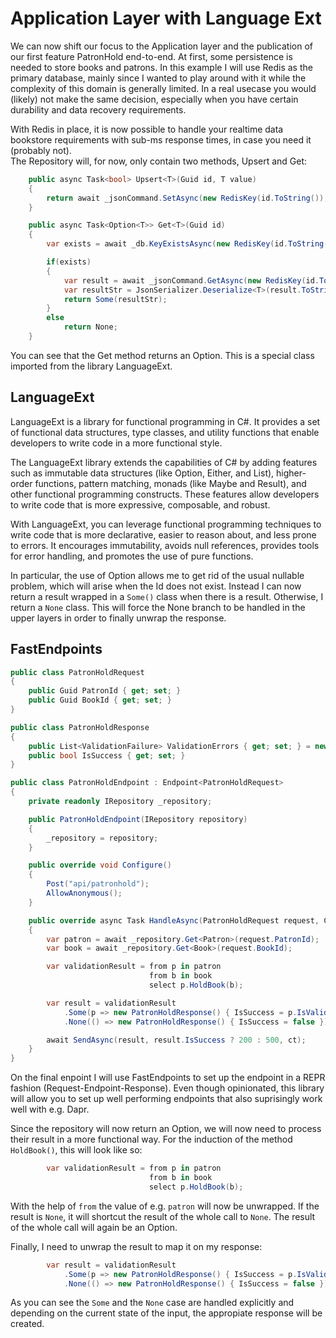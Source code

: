 # Application Layer with Language Ext

We can now shift our focus to the Application layer and the publication of our first feature PatronHold end-to-end.
At first, some persistence is needed to store books and patrons. In this example I will use Redis as the primary database, mainly since I wanted to
play around with it while the complexity of this domain is generally limited. In a real usecase you would (likely) not make the same decision, especially when you have certain durability and data recovery requirements.

With Redis in place, it is now possible to handle your realtime data bookstore requirements with sub-ms response times, in case you need it (probably not).  
The Repository will, for now, only contain two methods, Upsert and Get:
```c#
    public async Task<bool> Upsert<T>(Guid id, T value)
    {
        return await _jsonCommand.SetAsync(new RedisKey(id.ToString()), new RedisValue("$"), value);
    }

    public async Task<Option<T>> Get<T>(Guid id)
    {
        var exists = await _db.KeyExistsAsync(new RedisKey(id.ToString()));

        if(exists)
        {
            var result = await _jsonCommand.GetAsync(new RedisKey(id.ToString()));
            var resultStr = JsonSerializer.Deserialize<T>(result.ToString());
            return Some(resultStr);
        }
        else 
            return None;
    }
``` 

You can see that the Get method returns an Option<T>. This is a special class imported from the library LanguageExt.

## LanguageExt
LanguageExt is a library for functional programming in C#. It provides a set of functional data structures, type classes, and utility functions that enable developers to write code in a more functional style.

The LanguageExt library extends the capabilities of C# by adding features such as immutable data structures (like Option, Either, and List), higher-order functions, pattern matching, monads (like Maybe and Result), and other functional programming constructs. These features allow developers to write code that is more expressive, composable, and robust.

With LanguageExt, you can leverage functional programming techniques to write code that is more declarative, easier to reason about, and less prone to errors. It encourages immutability, avoids null references, provides tools for error handling, and promotes the use of pure functions.

In particular, the use of Option<T> allows me to get rid of the usual nullable problem, which will arise when the Id does not exist. 
Instead I can now return a result wrapped in a `Some()` class when there is a result. Otherwise, I return a `None` class.
This will force the None branch to be handled in the upper layers in order to finally unwrap the response.

## FastEndpoints

```c#
public class PatronHoldRequest
{
    public Guid PatronId { get; set; }
    public Guid BookId { get; set; }
}

public class PatronHoldResponse
{
    public List<ValidationFailure> ValidationErrors { get; set; } = new();
    public bool IsSuccess { get; set; }
}

public class PatronHoldEndpoint : Endpoint<PatronHoldRequest>
{
    private readonly IRepository _repository;

    public PatronHoldEndpoint(IRepository repository)
    {
        _repository = repository;
    }

    public override void Configure()
    {
        Post("api/patronhold");
        AllowAnonymous();
    }

    public override async Task HandleAsync(PatronHoldRequest request, CancellationToken ct)
    {
        var patron = await _repository.Get<Patron>(request.PatronId);
        var book = await _repository.Get<Book>(request.BookId);

        var validationResult = from p in patron
                               from b in book
                               select p.HoldBook(b);

        var result = validationResult
            .Some(p => new PatronHoldResponse() { IsSuccess = p.IsValid, ValidationErrors = p.Errors })
            .None(() => new PatronHoldResponse() { IsSuccess = false });

        await SendAsync(result, result.IsSuccess ? 200 : 500, ct);
    }
}
```

On the final enpoint I will use FastEndpoints to set up the endpoint in a REPR fashion (Request-Endpoint-Response). Even though opinionated, this library will allow you to set up well performing endpoints that also suprisingly work well with e.g. Dapr. 

Since the repository will now return an Option<T>, we will now need to process their result in a more functional way. For the induction of the method `HoldBook()`, this will look like so:

```c#
        var validationResult = from p in patron
                               from b in book
                               select p.HoldBook(b);
```

With the help of `from` the value of e.g. `patron` will now be unwrapped. If the result is `None`, it will shortcut the result of the whole call to `None`.
The result of the whole call will again be an Option<T>.

Finally, I need to unwrap the result to map it on my response:

```c#
        var result = validationResult
            .Some(p => new PatronHoldResponse() { IsSuccess = p.IsValid, ValidationErrors = p.Errors })
            .None(() => new PatronHoldResponse() { IsSuccess = false });

```
As you can see the `Some` and the `None` case are handled explicitly and depending on the current state of the input, the appropiate response will be created.

